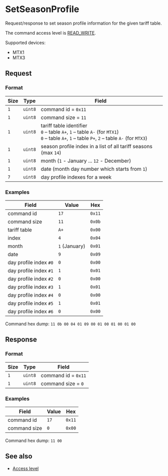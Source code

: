 # SetSeasonProfile

Request/response to set season profile information for the given tariff table.

The command access level is [READ_WRITE](../basics.md#command-access-level).

Supported devices:
- MTX1
- MTX3


## Request

### Format

| Size | Type    | Field                                                                                                                                                |
| ---- | ------- | ---------------------------------------------------------------------------------------------------------------------------------------------------- |
| `1`  | `uint8` | command id = `0x11`                                                                                                                                  |
| `1`  | `uint8` | command size = `11`                                                                                                                                  |
| `1`  | `uint8` | tariff table identifier <br/> `0` – table `A+`, `1` – table `A-` (for `MTX1`)</br> `0` – table `A+`, `1` – table `P+`, `2` – table `A-` (for `MTX3`) |
| `1`  | `uint8` | season profile index in a list of all tariff seasons (max `14`)                                                                                      |
| `1`  | `uint8` | month (`1` - January ... `12` - December)                                                                                                            |
| `1`  | `uint8` | date (month day number which starts from `1`)                                                                                                        |
| `7`  | `uint8` | day profile indexes for a week                                                                                                                       |

### Examples

| Field                  | Value         | Hex    |
| ---------------------- | ------------- | ------ |
| command id             | `17`          | `0x11` |
| command size           | `11`          | `0x0b` |
| tariff table           | `A+`          | `0x00` |
| index                  | `4`           | `0x04` |
| month                  | `1` (January) | `0x01` |
| date                   | `9`           | `0x09` |
| day profile index `#0` | `0`           | `0x00` |
| day profile index `#1` | `1`           | `0x01` |
| day profile index `#2` | `0`           | `0x00` |
| day profile index `#3` | `1`           | `0x01` |
| day profile index `#4` | `0`           | `0x00` |
| day profile index `#5` | `1`           | `0x01` |
| day profile index `#6` | `0`           | `0x00` |

Command hex dump: `11 0b 00 04 01 09 00 01 00 01 00 01 00`


## Response

### Format

| Size | Type    | Field               |
| ---- | ------- | ------------------- |
| `1`  | `uint8` | command id = `0x11` |
| `1`  | `uint8` | command size = `0`  |


### Examples

| Field        | Value | Hex    |
| ------------ | ----- | ------ |
| command id   | `17`  | `0x11` |
| command size | `0`   | `0x00` |

Command hex dump: `11 00`


## See also

* [Access level](../basics.md#command-access-level)
